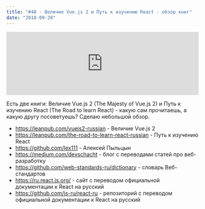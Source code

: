 ```yaml
---
title: "#48 - Величие Vue.js 2 и Путь к изучению React - обзор книг"
date: "2018-09-20"
---
```


<iframe width="100%" height="166" scrolling="no" frameborder="no" allow="autoplay" src="https://w.soundcloud.com/player/?url=https%3A//api.soundcloud.com/tracks/502474455&color=%23ff5500&auto_play=false&hide_related=true&show_comments=true&show_user=true&show_reposts=false&show_teaser=true"></iframe>

Есть две книги: Величие Vue.js 2 (The Majesty of Vue.js 2) и Путь к изучению React (The Road to learn React) - какую сам прочитаешь, а какую другу посоветуешь? Сделаю небольшой обзор.

- https://leanpub.com/vuejs2-russian - Величие Vue.js 2
- https://leanpub.com/the-road-to-learn-react-russian - Путь к изучению React
- https://github.com/lex111 - Алексей Пыльцын
- https://medium.com/devschacht - блог с переводами статей про веб-разработку
- https://github.com/web-standards-ru/dictionary - словарь Веб-стандартов
- https://ru.react.js.org/ - сайт с переводом официальной документации к React на русский
- https://github.com/js-ru/react-ru - репозиторий с переводом официальной документации к React на русский
